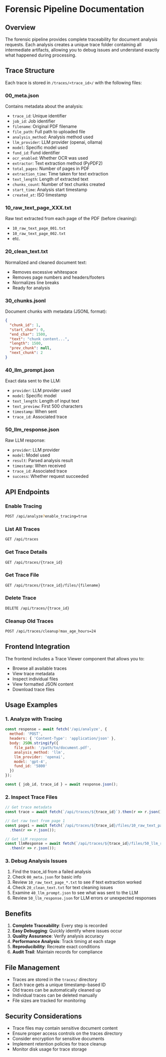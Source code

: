 # Forensic Pipeline Documentation

## Overview

The forensic pipeline provides complete traceability for document analysis requests. Each analysis creates a unique trace folder containing all intermediate artifacts, allowing you to debug issues and understand exactly what happened during processing.

## Trace Structure

Each trace is stored in `/traces/<trace_id>/` with the following files:

### 00_meta.json
Contains metadata about the analysis:
- `trace_id`: Unique identifier
- `job_id`: Job identifier
- `filename`: Original PDF filename
- `file_path`: Full path to uploaded file
- `analysis_method`: Analysis method used
- `llm_provider`: LLM provider (openai, ollama)
- `model`: Specific model used
- `fund_id`: Fund identifier
- `ocr_enabled`: Whether OCR was used
- `extractor`: Text extraction method (PyPDF2)
- `total_pages`: Number of pages in PDF
- `extraction_time`: Time taken for text extraction
- `text_length`: Length of extracted text
- `chunks_count`: Number of text chunks created
- `start_time`: Analysis start timestamp
- `created_at`: ISO timestamp

### 10_raw_text_page_XXX.txt
Raw text extracted from each page of the PDF (before cleaning):
- `10_raw_text_page_001.txt`
- `10_raw_text_page_002.txt`
- etc.

### 20_clean_text.txt
Normalized and cleaned document text:
- Removes excessive whitespace
- Removes page numbers and headers/footers
- Normalizes line breaks
- Ready for analysis

### 30_chunks.jsonl
Document chunks with metadata (JSONL format):
```json
{
  "chunk_id": 1,
  "start_char": 0,
  "end_char": 1500,
  "text": "chunk content...",
  "length": 1500,
  "prev_chunk": null,
  "next_chunk": 2
}
```

### 40_llm_prompt.json
Exact data sent to the LLM:
- `provider`: LLM provider used
- `model`: Specific model
- `text_length`: Length of input text
- `text_preview`: First 500 characters
- `timestamp`: When sent
- `trace_id`: Associated trace

### 50_llm_response.json
Raw LLM response:
- `provider`: LLM provider
- `model`: Model used
- `result`: Parsed analysis result
- `timestamp`: When received
- `trace_id`: Associated trace
- `success`: Whether request succeeded

## API Endpoints

### Enable Tracing
```bash
POST /api/analyze?enable_tracing=true
```

### List All Traces
```bash
GET /api/traces
```

### Get Trace Details
```bash
GET /api/traces/{trace_id}
```

### Get Trace File
```bash
GET /api/traces/{trace_id}/files/{filename}
```

### Delete Trace
```bash
DELETE /api/traces/{trace_id}
```

### Cleanup Old Traces
```bash
POST /api/traces/cleanup?max_age_hours=24
```

## Frontend Integration

The frontend includes a Trace Viewer component that allows you to:
- Browse all available traces
- View trace metadata
- Inspect individual files
- View formatted JSON content
- Download trace files

## Usage Examples

### 1. Analyze with Tracing
```javascript
const response = await fetch('/api/analyze', {
  method: 'POST',
  headers: { 'Content-Type': 'application/json' },
  body: JSON.stringify({
    file_path: '/path/to/document.pdf',
    analysis_method: 'llm',
    llm_provider: 'openai',
    model: 'gpt-4',
    fund_id: '5800'
  })
});

const { job_id, trace_id } = await response.json();
```

### 2. Inspect Trace Files
```javascript
// Get trace metadata
const trace = await fetch(`/api/traces/${trace_id}`).then(r => r.json());

// Get raw text from page 1
const page1 = await fetch(`/api/traces/${trace_id}/files/10_raw_text_page_001.txt`)
  .then(r => r.json());

// Get LLM response
const llmResponse = await fetch(`/api/traces/${trace_id}/files/50_llm_response.json`)
  .then(r => r.json());
```

### 3. Debug Analysis Issues
1. Find the trace_id from a failed analysis
2. Check `00_meta.json` for basic info
3. Review `10_raw_text_page_*.txt` to see if text extraction worked
4. Check `20_clean_text.txt` for text cleaning issues
5. Examine `40_llm_prompt.json` to see what was sent to the LLM
6. Review `50_llm_response.json` for LLM errors or unexpected responses

## Benefits

1. **Complete Traceability**: Every step is recorded
2. **Easy Debugging**: Quickly identify where issues occur
3. **Quality Assurance**: Verify analysis accuracy
4. **Performance Analysis**: Track timing at each stage
5. **Reproducibility**: Recreate exact conditions
6. **Audit Trail**: Maintain records for compliance

## File Management

- Traces are stored in the `traces/` directory
- Each trace gets a unique timestamp-based ID
- Old traces can be automatically cleaned up
- Individual traces can be deleted manually
- File sizes are tracked for monitoring

## Security Considerations

- Trace files may contain sensitive document content
- Ensure proper access controls on the traces directory
- Consider encryption for sensitive documents
- Implement retention policies for trace cleanup
- Monitor disk usage for trace storage
